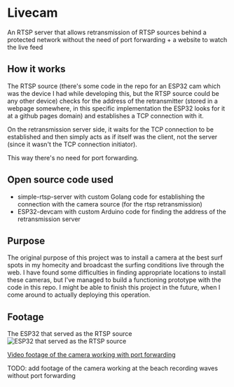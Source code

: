 # Livecam
An RTSP server that allows retransmission of RTSP sources behind a protected network without the need of port forwarding + a website to watch the live feed

## How it works
The RTSP source (there's some code in the repo for an ESP32 cam which was the device I had while developing this, but the RTSP source could be any other device) checks for the address of the retransmitter (stored in a webpage somewhere, in this specific implementation the ESP32 looks for it at a github pages domain) and establishes a TCP connection with it.

On the retransmission server side, it waits for the TCP connection to be established and then simply acts as if itself was the client, not the server (since it wasn't the TCP connection initiator).

This way there's no need for port forwarding.

## Open source code used
- simple-rtsp-server with custom Golang code for establishing the connection with the camera source (for the rtsp retransmission)
- ESP32-devcam with custom Arduino code for finding the address of the retransmission server

## Purpose
The original purpose of this project was to install a camera at the best surf spots in my homecity and broadcast the surfing conditions live through the web. I have found some difficulties in finding appropriate locations to install these cameras, but I've managed to build a functioning prototype with the code in this repo. I might be able to finish this project in the future, when I come around to actually deploying this operation.


## Footage
The ESP32 that served as the RTSP source
![ESP32 that served as the RTSP source](https://user-images.githubusercontent.com/48866794/211899196-f07802fb-2508-46b7-a2cc-6316f61e7ee8.JPG)

[Video footage of the camera working with port forwarding](https://user-images.githubusercontent.com/48866794/211899417-b91a475a-fb35-4c94-bd1a-341dc810951d.mov)

TODO: add footage of the camera working at the beach recording waves without port forwarding
